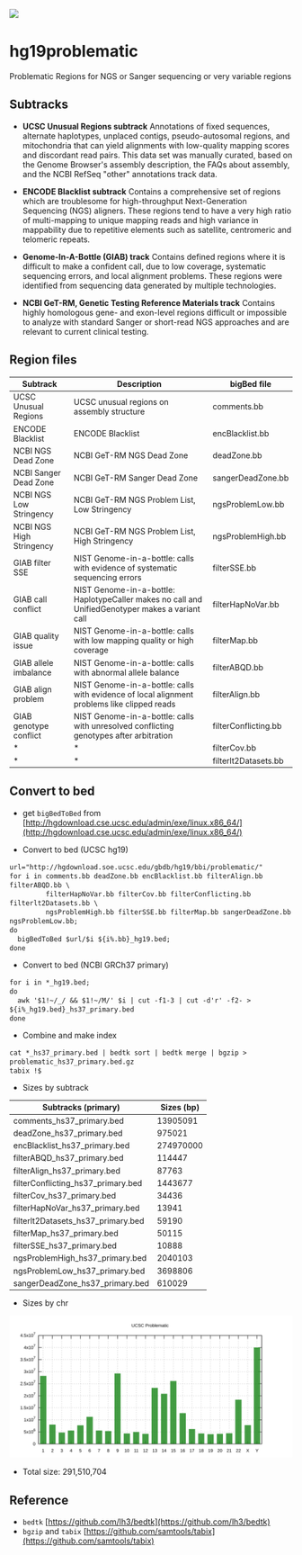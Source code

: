 <a href="http://genome.ucsc.edu/cgi-bin/hgTrackUi?db=hg19&g=problematic" target="_blank"><img src='https://img.shields.io/badge/Release-May.&nbsp;6,&nbsp;2020-red.svg'></pre></a>


# hg19problematic
Problematic Regions for NGS or Sanger sequencing or very variable regions

## Subtracks
* **UCSC Unusual Regions subtrack**
Annotations of fixed sequences, alternate haplotypes, unplaced contigs, pseudo-autosomal regions, and mitochondria that can yield alignments with low-quality mapping scores and discordant read pairs. This data set was manually curated, based on the Genome Browser's assembly description, the FAQs about assembly, and the NCBI RefSeq "other" annotations track data.

* **ENCODE Blacklist subtrack**
Contains a comprehensive set of regions which are troublesome for high-throughput Next-Generation Sequencing (NGS) aligners. These regions tend to have a very high ratio of multi-mapping to unique mapping reads and high variance in mappability due to repetitive elements such as satellite, centromeric and telomeric repeats.

* **Genome-In-A-Bottle (GIAB) track**
Contains defined regions where it is difficult to make a confident call, due to low coverage, systematic sequencing errors, and local alignment problems. These regions were identified from sequencing data generated by multiple technologies.

* **NCBI GeT-RM, Genetic Testing Reference Materials track**
Contains highly homologous gene- and exon-level regions difficult or impossible to analyze with standard Sanger or short-read NGS approaches and are relevant to current clinical testing.

## Region files

| Subtrack             | Description                                | bigBed file |
|----------------------|--------------------------------------------|-------------|
| UCSC Unusual Regions | UCSC unusual regions on assembly structure | comments.bb |
| ENCODE Blacklist | ENCODE Blacklist | encBlacklist.bb |
| NCBI NGS Dead Zone | NCBI GeT-RM NGS Dead Zone | deadZone.bb |
| NCBI Sanger Dead Zone | NCBI GeT-RM Sanger Dead Zone | sangerDeadZone.bb | 
| NCBI NGS Low Stringency | NCBI GeT-RM NGS Problem List, Low Stringency | ngsProblemLow.bb |
| NCBI NGS High Stringency | NCBI GeT-RM NGS Problem List, High Stringency | ngsProblemHigh.bb |
| GIAB filter SSE | NIST Genome-in-a-bottle: calls with evidence of systematic sequencing errors | filterSSE.bb |
| GIAB call conflict | NIST Genome-in-a-bottle: HaplotypeCaller makes no call and UnifiedGenotyper makes a variant call | filterHapNoVar.bb |
| GIAB quality issue | NIST Genome-in-a-bottle: calls with low mapping quality or high coverage | filterMap.bb |
| GIAB allele imbalance | NIST Genome-in-a-bottle: calls with abnormal allele balance | filterABQD.bb |
| GIAB align problem | NIST Genome-in-a-bottle: calls with evidence of local alignment problems like clipped reads | filterAlign.bb |
| GIAB genotype conflict | NIST Genome-in-a-bottle: calls with unresolved conflicting genotypes after arbitration | filterConflicting.bb |
| * | * | filterCov.bb |
| * | * | filterlt2Datasets.bb |

## Convert to bed

* get `bigBedToBed` from [http://hgdownload.cse.ucsc.edu/admin/exe/linux.x86_64/](http://hgdownload.cse.ucsc.edu/admin/exe/linux.x86_64/)

* Convert to bed (UCSC hg19)
```
url="http://hgdownload.soe.ucsc.edu/gbdb/hg19/bbi/problematic/"
for i in comments.bb deadZone.bb encBlacklist.bb filterAlign.bb filterABQD.bb \
         filterHapNoVar.bb filterCov.bb filterConflicting.bb filterlt2Datasets.bb \
         ngsProblemHigh.bb filterSSE.bb filterMap.bb sangerDeadZone.bb ngsProblemLow.bb;
do
  bigBedToBed $url/$i ${i%.bb}_hg19.bed;
done
```

* Convert to bed (NCBI GRCh37 primary)
```
for i in *_hg19.bed;
do
  awk '$1!~/_/ && $1!~/M/' $i | cut -f1-3 | cut -d'r' -f2- > ${i%_hg19.bed}_hs37_primary.bed
done
```

* Combine and make index
```
cat *_hs37_primary.bed | bedtk sort | bedtk merge | bgzip > problematic_hs37_primary.bed.gz
tabix !$
```

* Sizes by subtrack

| Subtracks (primary)     | Sizes (bp) |
|-------------------------|--------|
|comments_hs37_primary.bed|13905091|
|deadZone_hs37_primary.bed|975021|
|encBlacklist_hs37_primary.bed|274970000|
|filterABQD_hs37_primary.bed|114447|
|filterAlign_hs37_primary.bed|87763|
|filterConflicting_hs37_primary.bed|1443677|
|filterCov_hs37_primary.bed|34436|
|filterHapNoVar_hs37_primary.bed|13941|
|filterlt2Datasets_hs37_primary.bed|59190|
|filterMap_hs37_primary.bed|50115|
|filterSSE_hs37_primary.bed|10888|
|ngsProblemHigh_hs37_primary.bed|2040103|
|ngsProblemLow_hs37_primary.bed|3698806|
|sangerDeadZone_hs37_primary.bed|610029|

* Sizes by chr

![](problematic_hs37_primary.svg)

* Total size: 291,510,704

## Reference

* `bedtk` [https://github.com/lh3/bedtk](https://github.com/lh3/bedtk)
* `bgzip` and `tabix` [https://github.com/samtools/tabix](https://github.com/samtools/tabix)
